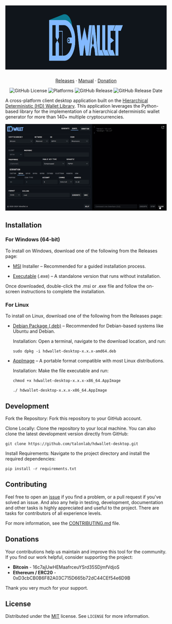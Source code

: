 <h1 align="center" style="border-bottom: none">
    <img height="200" width="1000" alt="HDWallet" src="data/hdlogo.png">
</h1>

<p align="center">
    <a href="https://github.com/talonlab/hdwallet-desktop/releases" target="_blank">Releases</a> · <a href="https://talonlab.gitbook.io/hdwallet/manual" target="_blank">Manual</a> ·  <a href="#donations">Donation</a>
</p>

<div align="center">


![GitHub License](https://img.shields.io/github/license/talonlab/hdwallet-desktop?color=black)
![Platforms](https://img.shields.io/badge/platforms-Windows%20%7C%20Linux-blue)
![GitHub Release](https://img.shields.io/github/v/release/talonlab/hdwallet-desktop)
![GitHub Release Date](https://img.shields.io/github/release-date/talonlab/hdwallet-desktop)


</div>

A cross-platform client desktop application built on the [Hierarchical Deterministic (HD) Wallet Library](https://github.com/talonlab/python-hdwallet). This application leverages the Python-based library for the implementation of a hierarchical deterministic wallet generator for more than 140+ multiple cryptocurrencies. 

![Desktop Application](data/hdwallet.gif)


## Installation

### For Windows (64-bit)

To install on Windows, download one of the following from the Releases page:

- [MSI](https://github.com/talonlab/hdwallet-desktop/releases) Installer – Recommended for a guided installation process.

- [Executable](https://github.com/talonlab/hdwallet-desktop/releases) (.exe) – A standalone version that runs without installation.

Once downloaded, double-click the .msi or .exe file and follow the on-screen instructions to complete the installation.

### For Linux

To install on Linux, download one of the following from the Releases page:

- [Debian Package (.deb)](https://github.com/talonlab/hdwallet-desktop/releases) – Recommended for Debian-based systems like Ubuntu and Debian.

    Installation: Open a terminal, navigate to the download location, and run:
    ```
    sudo dpkg -i hdwallet-desktop-x.x.x-amd64.deb
    ```

- [AppImage](https://github.com/talonlab/hdwallet-desktop/releases) – A portable format compatible with most Linux distributions.

    Installation: Make the file executable and run:
    ```
    chmod +x hdwallet-desktop-x.x.x-x86_64.AppImage
    ```
    ```
    ./ hdwallet-desktop-x.x.x-x86_64.AppImage
    ```


## Development

Fork the Repository: Fork this repository to your GitHub account.

Clone Locally: Clone the repository to your local machine. You can also clone the latest development version directly from GitHub:

```
git clone https://github.com/talonlab/hdwallet-desktop.git
```

Install Requirements: Navigate to the project directory and install the required dependencies:

```
pip install -r requirements.txt
```


## Contributing

Feel free to open an [issue](https://github.com/talonlab/hdwallet-desktop/issues) if you find a problem,
or a pull request if you've solved an issue. And also any help in testing, development,
documentation and other tasks is highly appreciated and useful to the project.
There are tasks for contributors of all experience levels.

For more information, see the [CONTRIBUTING.md](https://github.com/talonlab/hdwallet-desktop/blob/master/CONTRIBUTING.md) file.


## Donations

Your contributions help us maintain and improve this tool for the community. 
If you find our work helpful, consider supporting the project:

- **Bitcoin** - 16c7ajUwHEMaafrceuYSrd35SDjmfVdjoS
- **Ethereum / ERC20** - 0xD3cbCB0B6F82A03C715D665b72dC44CEf54e6D9B

Thank you very much for your support.

## License

Distributed under the [MIT](https://github.com/talonlab/hdwallet-desktop/blob/master/LICENSE) license. See ``LICENSE`` for more information.
